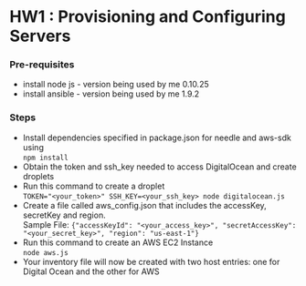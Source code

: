 # HW1 : Provisioning and Configuring Servers

### Pre-requisites ###
* install node js - version being used by me 0.10.25
* install ansible - version being used by me 1.9.2

### Steps ###
* Install dependencies specified in package.json for needle and aws-sdk using <br/>
`npm install` <br/>
* Obtain the token and ssh_key needed to access DigitalOcean and create droplets
* Run this command to create a droplet <br/>`TOKEN="<your_token>" SSH_KEY=<your_ssh_key> node digitalocean.js` <br/>
* Create a file called aws_config.json that includes the accessKey, secretKey and region.<br/>
  Sample File: `{"accessKeyId": "<your_access_key>", "secretAccessKey": "<your_secret_key>", "region": "us-east-1"}`
* Run this command to create an AWS EC2 Instance <br/> `node aws.js` <br/>
* Your inventory file will now be created with two host entries: one for Digital Ocean and the other for AWS
